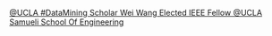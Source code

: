 [@UCLA #DataMining Scholar Wei Wang Elected IEEE Fellow   @UCLA Samueli School Of Engineering](https://qi.tc/qi/111049)